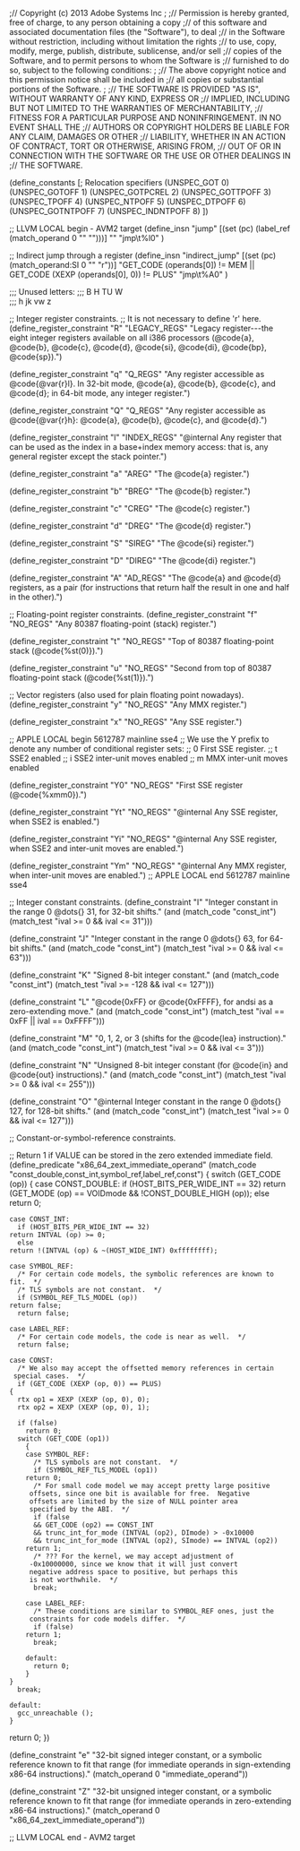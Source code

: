 ;// Copyright (c) 2013 Adobe Systems Inc
;
;// Permission is hereby granted, free of charge, to any person obtaining a copy
;// of this software and associated documentation files (the "Software"), to deal
;// in the Software without restriction, including without limitation the rights
;// to use, copy, modify, merge, publish, distribute, sublicense, and/or sell
;// copies of the Software, and to permit persons to whom the Software is
;// furnished to do so, subject to the following conditions:
;
;// The above copyright notice and this permission notice shall be included in
;// all copies or substantial portions of the Software.
;
;// THE SOFTWARE IS PROVIDED "AS IS", WITHOUT WARRANTY OF ANY KIND, EXPRESS OR
;// IMPLIED, INCLUDING BUT NOT LIMITED TO THE WARRANTIES OF MERCHANTABILITY,
;// FITNESS FOR A PARTICULAR PURPOSE AND NONINFRINGEMENT. IN NO EVENT SHALL THE
;// AUTHORS OR COPYRIGHT HOLDERS BE LIABLE FOR ANY CLAIM, DAMAGES OR OTHER
;// LIABILITY, WHETHER IN AN ACTION OF CONTRACT, TORT OR OTHERWISE, ARISING FROM,
;// OUT OF OR IN CONNECTION WITH THE SOFTWARE OR THE USE OR OTHER DEALINGS IN
;// THE SOFTWARE.

(define_constants
  [; Relocation specifiers
   (UNSPEC_GOT                  0)
   (UNSPEC_GOTOFF               1)
   (UNSPEC_GOTPCREL             2)
   (UNSPEC_GOTTPOFF             3)
   (UNSPEC_TPOFF                4)
   (UNSPEC_NTPOFF               5)
   (UNSPEC_DTPOFF               6)
   (UNSPEC_GOTNTPOFF            7)
   (UNSPEC_INDNTPOFF            8)
  ])

;; LLVM LOCAL begin - AVM2 target
(define_insn "jump"
  [(set (pc) (label_ref (match_operand 0 "" "")))]
  ""
  "jmp\t%l0"
)

;; Indirect jump through a register
(define_insn "indirect_jump"
 [(set (pc) (match_operand:SI 0 "" "r"))]
  "GET_CODE (operands[0]) != MEM || GET_CODE (XEXP (operands[0], 0)) != PLUS"
  "jmp\t%A0"
)

;;; Unused letters:
;;;     B     H           TU W   
;;;           h jk          vw  z

;; Integer register constraints.
;; It is not necessary to define 'r' here.
(define_register_constraint "R" "LEGACY_REGS"
 "Legacy register---the eight integer registers available on all
  i386 processors (@code{a}, @code{b}, @code{c}, @code{d},
  @code{si}, @code{di}, @code{bp}, @code{sp}).")

(define_register_constraint "q" "Q_REGS"
 "Any register accessible as @code{@var{r}l}.  In 32-bit mode, @code{a},
  @code{b}, @code{c}, and @code{d}; in 64-bit mode, any integer register.")

(define_register_constraint "Q" "Q_REGS"
 "Any register accessible as @code{@var{r}h}: @code{a}, @code{b},
  @code{c}, and @code{d}.")

(define_register_constraint "l" "INDEX_REGS"
 "@internal Any register that can be used as the index in a base+index
  memory access: that is, any general register except the stack pointer.")

(define_register_constraint "a" "AREG"
 "The @code{a} register.")

(define_register_constraint "b" "BREG"
 "The @code{b} register.")

(define_register_constraint "c" "CREG"
 "The @code{c} register.")

(define_register_constraint "d" "DREG"
 "The @code{d} register.")

(define_register_constraint "S" "SIREG"
 "The @code{si} register.")

(define_register_constraint "D" "DIREG"
 "The @code{di} register.")

(define_register_constraint "A" "AD_REGS"
 "The @code{a} and @code{d} registers, as a pair (for instructions
  that return half the result in one and half in the other).")

;; Floating-point register constraints.
(define_register_constraint "f"
 "NO_REGS"
 "Any 80387 floating-point (stack) register.")

(define_register_constraint "t"
 "NO_REGS"
 "Top of 80387 floating-point stack (@code{%st(0)}).")

(define_register_constraint "u"
 "NO_REGS"
 "Second from top of 80387 floating-point stack (@code{%st(1)}).")

;; Vector registers (also used for plain floating point nowadays).
(define_register_constraint "y" "NO_REGS"
 "Any MMX register.")

(define_register_constraint "x" "NO_REGS"
 "Any SSE register.")

;; APPLE LOCAL begin 5612787 mainline sse4
;; We use the Y prefix to denote any number of conditional register sets:
;;  0	First SSE register.
;;  t	SSE2 enabled
;;  i	SSE2 inter-unit moves enabled
;;  m	MMX inter-unit moves enabled

(define_register_constraint "Y0" "NO_REGS"
 "First SSE register (@code{%xmm0}).")

(define_register_constraint "Yt" "NO_REGS"
 "@internal Any SSE register, when SSE2 is enabled.")

(define_register_constraint "Yi"
 "NO_REGS"
 "@internal Any SSE register, when SSE2 and inter-unit moves are enabled.")

(define_register_constraint "Ym"
 "NO_REGS"
 "@internal Any MMX register, when inter-unit moves are enabled.")
;; APPLE LOCAL end 5612787 mainline sse4

;; Integer constant constraints.
(define_constraint "I"
  "Integer constant in the range 0 @dots{} 31, for 32-bit shifts."
  (and (match_code "const_int")
       (match_test "ival >= 0 && ival <= 31")))

(define_constraint "J"
  "Integer constant in the range 0 @dots{} 63, for 64-bit shifts."
  (and (match_code "const_int")
       (match_test "ival >= 0 && ival <= 63")))

(define_constraint "K"
  "Signed 8-bit integer constant."
  (and (match_code "const_int")
       (match_test "ival >= -128 && ival <= 127")))

(define_constraint "L"
  "@code{0xFF} or @code{0xFFFF}, for andsi as a zero-extending move."
  (and (match_code "const_int")
       (match_test "ival == 0xFF || ival == 0xFFFF")))

(define_constraint "M"
  "0, 1, 2, or 3 (shifts for the @code{lea} instruction)."
  (and (match_code "const_int")
       (match_test "ival >= 0 && ival <= 3")))

(define_constraint "N"
  "Unsigned 8-bit integer constant (for @code{in} and @code{out} 
   instructions)."
  (and (match_code "const_int")
       (match_test "ival >= 0 && ival <= 255")))

(define_constraint "O"
  "@internal Integer constant in the range 0 @dots{} 127, for 128-bit shifts."
  (and (match_code "const_int")
       (match_test "ival >= 0 && ival <= 127")))


;; Constant-or-symbol-reference constraints.

;; Return 1 if VALUE can be stored in the zero extended immediate field.
(define_predicate "x86_64_zext_immediate_operand"
  (match_code "const_double,const_int,symbol_ref,label_ref,const")
{
  switch (GET_CODE (op))
    {
    case CONST_DOUBLE:
      if (HOST_BITS_PER_WIDE_INT == 32)
	return (GET_MODE (op) == VOIDmode && !CONST_DOUBLE_HIGH (op));
      else
	return 0;

    case CONST_INT:
      if (HOST_BITS_PER_WIDE_INT == 32)
	return INTVAL (op) >= 0;
      else
	return !(INTVAL (op) & ~(HOST_WIDE_INT) 0xffffffff);

    case SYMBOL_REF:
      /* For certain code models, the symbolic references are known to fit.  */
      /* TLS symbols are not constant.  */
      if (SYMBOL_REF_TLS_MODEL (op))
	return false;
      return false;

    case LABEL_REF:
      /* For certain code models, the code is near as well.  */
      return false;

    case CONST:
      /* We also may accept the offsetted memory references in certain
	 special cases.  */
      if (GET_CODE (XEXP (op, 0)) == PLUS)
	{
	  rtx op1 = XEXP (XEXP (op, 0), 0);
	  rtx op2 = XEXP (XEXP (op, 0), 1);

	  if (false)
	    return 0;
	  switch (GET_CODE (op1))
	    {
	    case SYMBOL_REF:
	      /* TLS symbols are not constant.  */
	      if (SYMBOL_REF_TLS_MODEL (op1))
		return 0;
	      /* For small code model we may accept pretty large positive
		 offsets, since one bit is available for free.  Negative
		 offsets are limited by the size of NULL pointer area
		 specified by the ABI.  */
	      if (false
		  && GET_CODE (op2) == CONST_INT
		  && trunc_int_for_mode (INTVAL (op2), DImode) > -0x10000
		  && trunc_int_for_mode (INTVAL (op2), SImode) == INTVAL (op2))
		return 1;
	      /* ??? For the kernel, we may accept adjustment of
		 -0x10000000, since we know that it will just convert
		 negative address space to positive, but perhaps this
		 is not worthwhile.  */
	      break;

	    case LABEL_REF:
	      /* These conditions are similar to SYMBOL_REF ones, just the
		 constraints for code models differ.  */
	      if (false)
		return 1;
	      break;

	    default:
	      return 0;
	    }
	}
      break;

    default:
      gcc_unreachable ();
    }
  return 0;
})

(define_constraint "e"
  "32-bit signed integer constant, or a symbolic reference known
   to fit that range (for immediate operands in sign-extending x86-64
   instructions)."
  (match_operand 0 "immediate_operand"))

(define_constraint "Z"
  "32-bit unsigned integer constant, or a symbolic reference known
   to fit that range (for immediate operands in zero-extending x86-64
   instructions)."
  (match_operand 0 "x86_64_zext_immediate_operand"))

;; LLVM LOCAL end - AVM2 target
